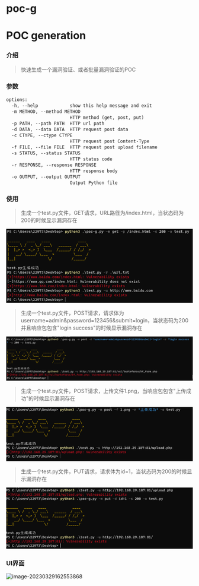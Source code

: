 # poc-g
# POC generation

### 介绍

> 快速生成一个漏洞验证、或者批量漏洞验证的POC

### 参数

```
options:
  -h, --help            show this help message and exit
  -m METHOD, --method METHOD
                        HTTP method (get, post, put)
  -p PATH, --path PATH  HTTP url path
  -d DATA, --data DATA  HTTP request post data
  -c CTYPE, --ctype CTYPE
                        HTTP request post Content-Type
  -f FILE, --file FILE  HTTP request post upload filename
  -s STATUS, --status STATUS
                        HTTP status code
  -r RESPONSE, --response RESPONSE
                        HTTP response body
  -o OUTPUT, --output OUTPUT
                        Output Python file
```

### 使用

> 生成一个test.py文件，GET请求，URL路径为/index.html，当状态码为200的时候显示漏洞存在

![image-20230328135029845](https://github.com/NewBeginning6/poc-g/blob/main/image-20230328135029845.png)

> 生成一个test.py文件，POST请求，请求体为username=admin&password=123456&submit=login，当状态码为200并且响应包包含"login success"的时候显示漏洞存在

![image-20230329111419602](https://github.com/NewBeginning6/poc-g/blob/main/image-20230329111419602.png)

> 生成一个test.py文件，POST请求，上传文件1.png，当响应包包含"上传成功"的时候显示漏洞存在

![image-20230329112353125](https://github.com/NewBeginning6/poc-g/blob/main/image-20230329112353125.png)

>生成一个test.py文件，PUT请求，请求体为id=1，当状态码为200的时候显示漏洞存在

![image-20230329112941992](https://github.com/NewBeginning6/poc-g/blob/main/image-20230329112941992.png)


### UI界面

![image-20230329162553868](F:/image/image-20230329162553868.png)
